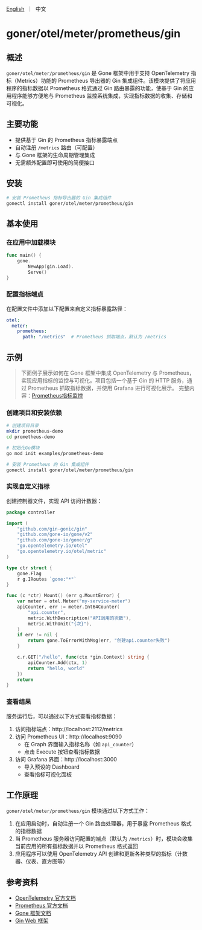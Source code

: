 <p>
    <a href="README.md">English</a>&nbsp ｜&nbsp 中文
</p>

# goner/otel/meter/prometheus/gin

## 概述

`goner/otel/meter/prometheus/gin` 是 Gone 框架中用于支持 OpenTelemetry 指标（Metrics）功能的 Prometheus 导出器的 Gin 集成组件。该模块提供了将应用程序的指标数据以 Prometheus 格式通过 Gin 路由暴露的功能，使基于 Gin 的应用程序能够方便地与 Prometheus 监控系统集成，实现指标数据的收集、存储和可视化。

## 主要功能

- 提供基于 Gin 的 Prometheus 指标暴露端点
- 自动注册 `/metrics` 路由（可配置）
- 与 Gone 框架的生命周期管理集成
- 无需额外配置即可使用的简便接口

## 安装

```bash
# 安装 Prometheus 指标导出器的 Gin 集成组件
gonectl install goner/otel/meter/prometheus/gin
```

## 基本使用

### 在应用中加载模块

```go
func main() {
    gone.
		NewApp(gin.Load).
		Serve()
}
```

### 配置指标端点

在配置文件中添加以下配置来自定义指标暴露路径：

```yaml
otel:
  meter:
    prometheus:
      path: "/metrics"  # Prometheus 抓取端点，默认为 /metrics
```

## 示例

> 下面例子展示如何在 Gone 框架中集成 OpenTelemetry 与 Prometheus，实现应用指标的监控与可视化。项目包括一个基于 Gin 的 HTTP 服务，通过 Prometheus 抓取指标数据，并使用 Grafana 进行可视化展示。
> 完整内容：[Prometheus指标监控](../../../../examples/otel/meter/prometheus)

### 创建项目和安装依赖

```bash
# 创建项目目录
mkdir prometheus-demo
cd prometheus-demo

# 初始化Go模块
go mod init examples/prometheus-demo

# 安装 Prometheus 的 Gin 集成组件
gonectl install goner/otel/meter/prometheus/gin
```

### 实现自定义指标

创建控制器文件，实现 API 访问计数器：

```go
package controller

import (
	"github.com/gin-gonic/gin"
	"github.com/gone-io/gone/v2"
	"github.com/gone-io/goner/g"
	"go.opentelemetry.io/otel"
	"go.opentelemetry.io/otel/metric"
)

type ctr struct {
	gone.Flag
	r g.IRoutes `gone:"*"`
}

func (c *ctr) Mount() (err g.MountError) {
	var meter = otel.Meter("my-service-meter")
	apiCounter, err := meter.Int64Counter(
		"api.counter",
		metric.WithDescription("API调用的次数"),
		metric.WithUnit("{次}"),
	)
	if err != nil {
		return gone.ToErrorWithMsg(err, "创建api.counter失败")
	}

	c.r.GET("/hello", func(ctx *gin.Context) string {
		apiCounter.Add(ctx, 1)
		return "hello, world"
	})
	return
}
```

### 查看结果

服务运行后，可以通过以下方式查看指标数据：

1. 访问指标端点：http://localhost:2112/metrics
2. 访问 Prometheus UI：http://localhost:9090
   - 在 Graph 界面输入指标名称（如 `api_counter`）
   - 点击 Execute 按钮查看指标数据
3. 访问 Grafana 界面：http://localhost:3000
   - 导入预设的 Dashboard
   - 查看指标可视化面板

## 工作原理

`goner/otel/meter/prometheus/gin` 模块通过以下方式工作：

1. 在应用启动时，自动注册一个 Gin 路由处理器，用于暴露 Prometheus 格式的指标数据
2. 当 Prometheus 服务器访问配置的端点（默认为 `/metrics`）时，模块会收集当前应用的所有指标数据并以 Prometheus 格式返回
3. 应用程序可以使用 OpenTelemetry API 创建和更新各种类型的指标（计数器、仪表、直方图等）

## 参考资料

- [OpenTelemetry 官方文档](https://opentelemetry.io/docs/)
- [Prometheus 官方文档](https://prometheus.io/docs/)
- [Gone 框架文档](https://github.com/gone-io/gone)
- [Gin Web 框架](https://github.com/gin-gonic/gin)
